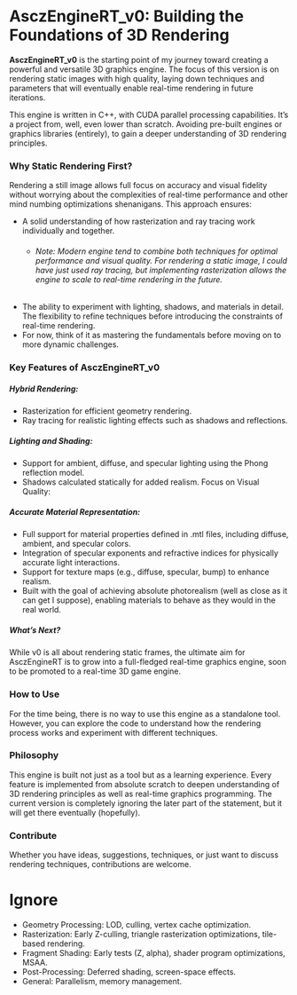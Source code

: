 # AsczEngineRT_v0: Building the Foundations of 3D Rendering

**AsczEngineRT_v0** is the starting point of my journey toward creating a powerful and versatile 3D graphics engine. The focus of this version is on rendering static images with high quality, laying down techniques and parameters that will eventually enable real-time rendering in future iterations.

This engine is written in C++, with CUDA parallel processing capabilities. It’s a project from, well, even lower than scratch. Avoiding pre-built engines or graphics libraries (entirely), to gain a deeper understanding of 3D rendering principles.

### Why Static Rendering First?

Rendering a still image allows full focus on accuracy and visual fidelity without worrying about the complexities of real-time performance and other mind numbing optimizations shenanigans. This approach ensures:

- A solid understanding of how rasterization and ray tracing work individually and together.
    - ###### Note: Modern engine tend to combine both techniques for optimal performance and visual quality. For rendering a static image, I could have just used ray tracing, but implementing rasterization allows the engine to scale to real-time rendering in the future.
- The ability to experiment with lighting, shadows, and materials in detail.
The flexibility to refine techniques before introducing the constraints of real-time rendering.
- For now, think of it as mastering the fundamentals before moving on to more dynamic challenges.

### Key Features of AsczEngineRT_v0

##### Hybrid Rendering:

- Rasterization for efficient geometry rendering.
- Ray tracing for realistic lighting effects such as shadows and reflections.

##### Lighting and Shading:

- Support for ambient, diffuse, and specular lighting using the Phong reflection model.
- Shadows calculated statically for added realism.
Focus on Visual Quality:

##### Accurate Material Representation:

- Full support for material properties defined in .mtl files, including diffuse, ambient, and specular colors.
- Integration of specular exponents and refractive indices for physically accurate light interactions.
- Support for texture maps (e.g., diffuse, specular, bump) to enhance realism.
- Built with the goal of achieving absolute photorealism (well as close as it can get I suppose), enabling materials to behave as they would in the real world.


##### What’s Next?

While v0 is all about rendering static frames, the ultimate aim for AsczEngineRT is to grow into a full-fledged real-time graphics engine, soon to be promoted to a real-time 3D game engine.

### How to Use

For the time being, there is no way to use this engine as a standalone tool. However, you can explore the code to understand how the rendering process works and experiment with different techniques.

### Philosophy

This engine is built not just as a tool but as a learning experience. Every feature is implemented from absolute scratch to deepen understanding of 3D rendering principles as well as real-time graphics programming. The current version is completely ignoring the later part of the statement, but it will get there eventually (hopefully).

### Contribute

Whether you have ideas, suggestions, techniques, or just want to discuss rendering techniques, contributions are welcome.



# Ignore

- Geometry Processing: LOD, culling, vertex cache optimization.
- Rasterization: Early Z-culling, triangle rasterization optimizations, tile-based rendering.
- Fragment Shading: Early tests (Z, alpha), shader program optimizations, MSAA.
- Post-Processing: Deferred shading, screen-space effects.
- General: Parallelism, memory management.